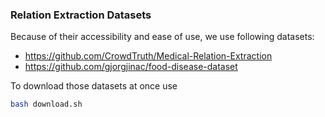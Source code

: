 
### Relation Extraction Datasets

Because of their accessibility and ease of use, we use following datasets:

+ https://github.com/CrowdTruth/Medical-Relation-Extraction
+ https://github.com/gjorgjinac/food-disease-dataset

To download those datasets at once use
```bash
bash download.sh
```